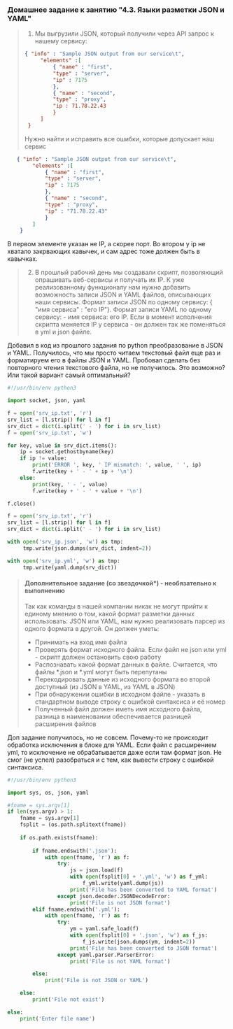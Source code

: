 ### Домашнее задание к занятию "4.3. Языки разметки JSON и YAML"

>1. Мы выгрузили JSON, который получили через API запрос к нашему сервису:
>	```json
>   { "info" : "Sample JSON output from our service\t",
>        "elements" :[
>            { "name" : "first",
>            "type" : "server",
>            "ip" : 7175 
>            },
>            { "name" : "second",
>            "type" : "proxy",
>            "ip : 71.78.22.43
>            }
>        ]
>    }
>	```
>  Нужно найти и исправить все ошибки, которые допускает наш сервис

```json
   { "info" : "Sample JSON output from our service\t",
        "elements" :[
            { "name" : "first",
            "type" : "server",
            "ip" : 7175    
            },
            { "name" : "second",
            "type" : "proxy",
            "ip" : "71.78.22.43" 
            }
        ]
    }
```
В первом элементе указан не IP, а скорее порт.
Во втором у ip не хватало закрвающих кавычек, и сам адрес тоже должен быть в кавычках.

>2. В прошлый рабочий день мы создавали скрипт, позволяющий опрашивать веб-сервисы и получать их IP. К уже реализованному функционалу нам нужно добавить возможность записи JSON и YAML файлов, описывающих наши сервисы. Формат записи JSON по одному сервису: { "имя сервиса" : "его IP"}. Формат записи YAML по одному сервису: - имя сервиса: его IP. Если в момент исполнения скрипта меняется IP у сервиса - он должен так же поменяться в yml и json файле.

Добавил в код из прошлого задания по python преобразование в JSON и YAML.
Получилось, что мы просто читаем текстовый файл еще раз и форматируем его в 
файлы JSON и YAML. Пробовал сделать без повторного чтения текстового файла, но не получилось.
Это возможно? Или такой вариант самый оптимальный?

```python
#!/usr/bin/env python3

import socket, json, yaml

f = open('srv_ip.txt', 'r')
srv_list = [l.strip() for l in f]
srv_dict = dict(i.split(' - ') for i in srv_list)
f = open('srv_ip.txt', 'w')

for key, value in srv_dict.items():
    ip = socket.gethostbyname(key)
    if ip != value:
        print('ERROR ', key, ' IP mismatch: ', value, ' ', ip)
        f.write(key + ' - ' + ip + '\n')
    else:
        print(key, ' - ', value)
        f.write(key + ' - ' + value + '\n')

f.close()

f = open('srv_ip.txt', 'r')
srv_list = [l.strip() for l in f]
srv_dict = dict(i.split(' - ') for i in srv_list)

with open('srv_ip.json', 'w') as tmp:
     tmp.write(json.dumps(srv_dict, indent=2))

with open('srv_ip.yml', 'w') as tmp:
     tmp.write(yaml.dump(srv_dict))
```
>#### Дополнительное задание (со звездочкой*) - необязательно к выполнению
>Так как команды в нашей компании никак не могут прийти к единому мнению о том, какой формат разметки данных использовать: JSON или YAML, нам нужно реализовать парсер из одного формата в другой. Он должен уметь:
>   * Принимать на вход имя файла
>   * Проверять формат исходного файла. Если файл не json или yml - скрипт должен остановить свою работу
>   * Распознавать какой формат данных в файле. Считается, что файлы *.json и *.yml могут быть перепутаны
>   * Перекодировать данные из исходного формата во второй доступный (из JSON в YAML, из YAML в JSON)
>   * При обнаружении ошибки в исходном файле - указать в стандартном выводе строку с ошибкой синтаксиса и её номер
>   * Полученный файл должен иметь имя исходного файла, разница в наименовании обеспечивается разницей расширения файлов

Доп задание получилось, но не совсем. Почему-то не происходит обработка исключения
в блоке для YAML. Если файл с расширением yml, то исключение не обрабатывается даже 
если там формат json. Не смог (не успел) разобраться и с тем, как вывести строку с 
ошибкой синтаксиса.

```python
#!/usr/bin/env python3

import sys, os, json, yaml

#fname = sys.argv[1]
if len(sys.argv) > 1:
    fname = sys.argv[1]
    fsplit = (os.path.splitext(fname))
    
    if os.path.exists(fname):
        
        if fname.endswith('.json'):
            with open(fname, 'r') as f:
                try:
                    js = json.load(f)
                    with open(fsplit[0] + '.yml', 'w') as f_yml:
                        f_yml.write(yaml.dump(js))
                    print('File has been converted to YAML format')
                except json.decoder.JSONDecodeError:
                    print('File is not JSON format')
        elif fname.endswith('.yml'):
            with open(fname, 'r') as f:
                try:
                    ym = yaml.safe_load(f)
                    with open(fsplit[0] + '.json', 'w') as f_js:
                        f_js.write(json.dumps(ym, indent=2))
                    print('File has been converted to JSON format')
                except yaml.parser.ParserError:
                    print('File is not YAML format')

        else:
            print('File is not JSON or YAML')

    else:
        print('File not exist')

else:
    print('Enter file name')
```